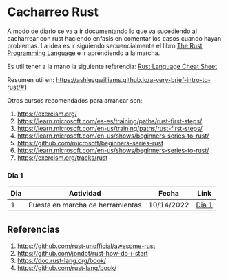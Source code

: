 # Cacharreo Rust

A modo de diario se va a ir documentando lo que va sucediendo al cacharrear con rust haciendo enfasis en comentar los casos cuando hayan problemas. La idea es ir siguiendo secuencialmente el libro [The Rust Programming Language](https://doc.rust-lang.org/book/title-page.html) e ir aprendiendo a la marcha. 

Es util tener a la mano la siguiente referencia: [Rust Language Cheat Sheet](https://cheats.rs/)

Resumen util en: https://ashleygwilliams.github.io/a-very-brief-intro-to-rust/#1




Otros cursos recomendados para arrancar son:
1. https://exercism.org/
2. https://learn.microsoft.com/es-es/training/paths/rust-first-steps/
3. https://learn.microsoft.com/en-us/training/paths/rust-first-steps/
4. https://learn.microsoft.com/en-us/shows/beginners-series-to-rust/
5. https://github.com/microsoft/beginners-series-rust
6. https://learn.microsoft.com/en-us/shows/beginners-series-to-rust/
7. https://exercism.org/tracks/rust
   

### Dia 1

|Dia|Actividad|Fecha|Link|
|---|---|---|---|
|1|Puesta en marcha de herramientas|10/14/2022|[Dia 1](./dia1/)|

## Referencias

1. https://github.com/rust-unofficial/awesome-rust
2. https://github.com/jondot/rust-how-do-i-start
3. https://doc.rust-lang.org/book/
4. https://github.com/rust-lang/book/
